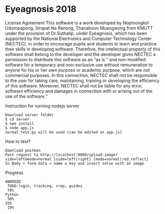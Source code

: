 # Eyeagnosis 2018
   License Agreement
      This software is a work developed by Nopmongkol Udompapong, Sirapat Na Ranong, Thanaboon Muangwong from KMUTT under the    provision of Dr.Suthatip. under Eyeagnosis, which has
   been supported by the National Electronics and Computer Technology Center (NECTEC), in
   order to encourage pupils and students to learn and practice their skills in developing
   software. Therefore, the intellectual property of this software shall belong to the developer
   and the developer gives NECTEC a permission to distribute this software as an “as is ” and
   non-modified software for a temporary and non-exclusive use without remuneration to
   anyone for his or her own purpose or academic purpose, which are not commercial
   purposes. In this connection, NECTEC shall not be responsible to the user for taking care,
   maintaining, training or developing the efficiency of this software. Moreover, NECTEC shall not
   be liable for any error, software efficiency and damages in connection with or arising out of
   the use of the software.”
   
   Instruction for running nodejs server
    
    Download server folder
    $ cd server
    $ npm install
    $ node app.js
    normal_test.py will be used [can be edited on app.js]
    
   How to test?
       
    Download postman
    Post request to http://localhost:8080/upload-image?side=left&mode=normal [side=left|right] [mode=normal|red_reflect]
    In Body > form-data > name a key and insert value with an image
  
  
   Progress
   
    ANDROID
     TODO:login, tracking, crop, guides
     70%
    Python
     50% 
    IOS
     10%
      
      
      
